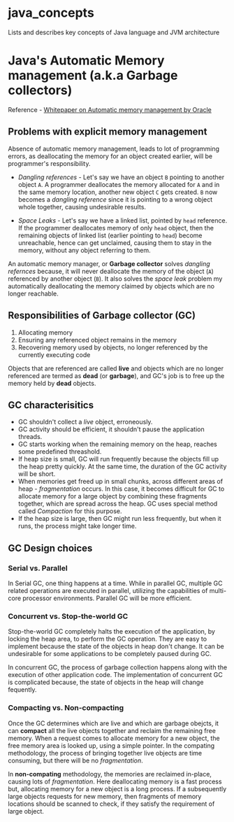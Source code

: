 # java_concepts
Lists and describes key concepts of Java language and JVM architecture

# Java's Automatic Memory management (a.k.a Garbage collectors)

Reference - [Whitepaper on Automatic memory management by Oracle](http://www.oracle.com/technetwork/java/javase/memorymanagement-whitepaper-150215.pdf)

## Problems with explicit memory management

Absence of automatic memory management, leads to lot of programming errors, as deallocating the memory for an object created earlier, will be programmer's responsibility.

*  *Dangling references* - Let's say we have an object `B` pointing to another object `A`. A programmer deallocates the memory allocated for `A` and in the same memory location, another new object `C` gets created. `B` now becomes a *dangling reference* since it is pointing to a wrong object whole together, causing undesirable results.

* *Space Leaks* - Let's say we have a linked list, pointed by `head` reference. If the programmer deallocates memory of only `head` object, then the remaining objects of linked list (earlier pointing to `head`) become unreachable, hence can get unclaimed, causing them to stay in the memory, without any object referring to them.

An automatic memory manager, or **Garbage collector** solves *dangling refernces* because, it will never deallocate the memory of the object (`A`) referenced by another object (`B`). It also solves the *space leak* problem my automatically deallocating the memory claimed by objects which are no longer reachable.

## Responsibilities of Garbage collector (GC)

1. Allocating memory
2. Ensuring any referenced object remains in the memory
3. Recovering memory used by objects, no longer referenced by the currently executing code

Objects that are referenced are called **live** and objects which are no longer referenced are termed as **dead** (or **garbage**), and GC's job is to free up the memory held by **dead** objects.

## GC characterisitics 

* GC shouldn't collect a *live* object, erroneously.
* GC activity should be efficient, it shouldn't pause the application threads.
* GC starts working when the remaining memory on the heap, reaches some predefined threashold.
* If heap size is small,  GC will run frequently because the objects fill up the heap pretty quickly. At the same time, the duration of the GC activity will be short.
* When memories get freed up in small chunks, across different areas of heap - *fragmentation* occurs. In this case, it becomes difficult for GC to allocate memory for a large object by combining these fragments together, which are spread across the heap. GC uses special method called *Compaction* for this purpose.
* If the heap size is large, then GC might run less frequently, but when it runs, the process might take longer time.

## GC Design choices

### Serial vs. Parallel

In Serial GC, one thing happens at a time. While in parallel GC, multiple GC related operations are executed in parallel, utilizing the capabilities of multi-core processor environments. Parallel GC will be more efficient.

### Concurrent vs. Stop-the-world GC

Stop-the-world GC completely halts the execution of the application, by locking the heap area, to perform the GC operation. They are easy to implement because the state of the objects in heap don't change. It can be undesirable for some applications to be completely paused during GC.

In concurrent GC, the  process of garbage collection happens along with the execution of other application code. The implementation of concurrent GC is complicated because, the state of objects in the heap will change fequently. 

### Compacting vs. Non-compacting

Once the GC determines which are live and which are garbage obejcts, it can **compact** all the live objects together and reclaim the remaining free memory. When a request comes to allocate memory for a new object, the free memory area is looked up, using a simple pointer. In the compating methodology, the process of bringing together live objects are time consuming, but there will be no *fragmentation*. 

In **non-compating** methodology, the memories are reclaimed in-place, causing lots of *fragmentation*. Here deallocating memory is a fast process but, allocating memory for a new object is a long process. If a subsequently large objects requests for new memory, then fragments of memory locations should be scanned to check, if they satisfy the requirement of large object.

